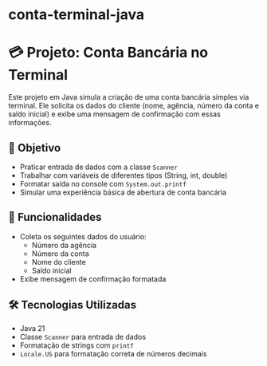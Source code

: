 # conta-terminal-java

# 💳 Projeto: Conta Bancária no Terminal

Este projeto em Java simula a criação de uma conta bancária simples via terminal. Ele solicita os dados do cliente (nome, agência, número da conta e saldo inicial) e exibe uma mensagem de confirmação com essas informações.

## 🎯 Objetivo

- Praticar entrada de dados com a classe `Scanner`
- Trabalhar com variáveis de diferentes tipos (String, int, double)
- Formatar saída no console com `System.out.printf`
- Simular uma experiência básica de abertura de conta bancária

## 🚀 Funcionalidades

- Coleta os seguintes dados do usuário:
  - Número da agência
  - Número da conta
  - Nome do cliente
  - Saldo inicial
- Exibe mensagem de confirmação formatada

## 🛠️ Tecnologias Utilizadas

- Java 21
- Classe `Scanner` para entrada de dados
- Formatação de strings com `printf`
- `Locale.US` para formatação correta de números decimais
